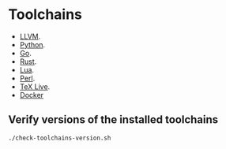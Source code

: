 # Toolchains

- [LLVM](./llvm/README.md).
- [Python](./python/README.md).
- [Go](./go/README.md).
- [Rust](./rust/README.md).
- [Lua](./lua/README.md).
- [Perl](./perl/README.md).
- [TeX Live](./texlive/README.md).
- [Docker](./docker/README.md)

## Verify versions of the installed toolchains

```shell
./check-toolchains-version.sh
```
